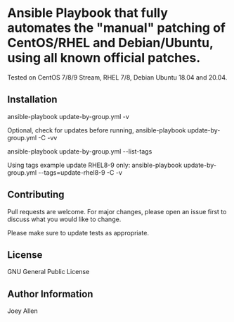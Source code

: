 # Ansible Playbook that fully automates the "manual" patching of CentOS/RHEL and Debian/Ubuntu, using all known official patches.

Tested on CentOS 7/8/9 Stream, RHEL 7/8, Debian Ubuntu 18.04 and 20.04.

## Installation

ansible-playbook update-by-group.yml -v

Optional, check for updates before running, ansible-playbook update-by-group.yml -C -vv

ansible-playbook update-by-group.yml --list-tags

Using tags example update RHEL8-9 only: ansible-playbook update-by-group.yml --tags=update-rhel8-9 -C -v

## Contributing
Pull requests are welcome. For major changes, please open an issue first to discuss what you would like to change.

Please make sure to update tests as appropriate.

## License
GNU General Public License

## Author Information
Joey Allen